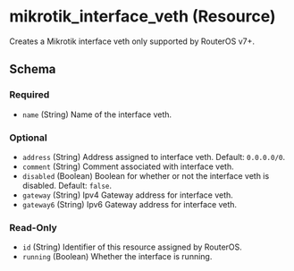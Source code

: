 # mikrotik_interface_veth (Resource)
Creates a Mikrotik interface veth only supported by RouterOS v7+.



<!-- schema generated by tfplugindocs -->
## Schema

### Required

- `name` (String) Name of the interface veth.

### Optional

- `address` (String) Address assigned to interface veth. Default: `0.0.0.0/0`.
- `comment` (String) Comment associated with interface veth.
- `disabled` (Boolean) Boolean for whether or not the interface veth is disabled. Default: `false`.
- `gateway` (String) Ipv4 Gateway address for interface veth.
- `gateway6` (String) Ipv6 Gateway address for interface veth.

### Read-Only

- `id` (String) Identifier of this resource assigned by RouterOS.
- `running` (Boolean) Whether the interface is running.


